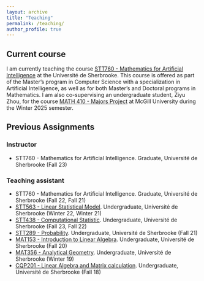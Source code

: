 ```yaml
---
layout: archive
title: "Teaching"
permalink: /teaching/
author_profile: true
---
```


## Current course

I am currently teaching the course [STT760 - Mathematics for Artificial Intelligence](https://www.usherbrooke.ca/admission/fiches-cours/STT760/mathematiques-pour-lintelligence-artificielle/) at the Université de Sherbrooke. 
This course is offered as part of the Master’s program in Computer Science with a specialization in Artificial Intelligence, as well as for both Master’s and Doctoral programs in Mathematics.
I am also co-supervising an undergraduate student, Ziyu Zhou, for the course [MATH 410 - Majors Project](https://www.mcgill.ca/study/2024-2025/courses/math-410) at McGill University during the Winter 2025 semester.

## Previous Assignments

### Instructor
- STT760 - Mathematics for Artificial Intelligence. Graduate, Université de Sherbrooke (Fall 23)

### Teaching assistant
- STT760 - Mathematics for Artificial Intelligence. Graduate, Université de Sherbrooke (Fall 22, Fall 21)
- [STT563 - Linear Statistical Model](https://www.usherbrooke.ca/admission/fiches-cours/STT563). Undergraduate, Université de Sherbrooke (Winter 22, Winter 21)
- [STT438 - Computational Statistic](https://www.usherbrooke.ca/admission/fiches-cours/stt438/statistique-computationnelle/). Undergraduate, Université de Sherbrooke (Fall 23, Fall 22)
- [STT289 - Probability](https://www.usherbrooke.ca/admission/fiches-cours/STT289/probabilites/). Undergraduate, Université de Sherbrooke (Fall 21)
- [MAT153 - Introduction to Linear Algebra](https://www.usherbrooke.ca/admission/fiches-cours/MAT153). Undergraduate, Université de Sherbrooke (Fall 20)
- [MAT356 - Analytical Geometry](https://www.usherbrooke.ca/admission/fiches-cours/MAT356/). Undergraduate, Université de Sherbrooke (Winter 19)
- [CQP201 - Linear Algebra and Matrix calculation](https://www.usherbrooke.ca/admission/fiches-cours/CQP201/algebre-lineaire-et-calcul-matriciel/). Undergraduate, Université de Sherbrooke (Fall 18)
